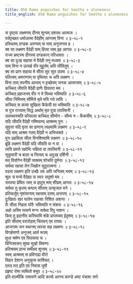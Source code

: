 ```yaml
---
title: 058 Rama anguishes for Seetha s aloneness
title_english: 058 Rama anguishes for Seetha s aloneness

---
```


<div class="audioEmbed"  caption="श्रीराम-हरिसीताराममूर्ति-घनपाठिभ्यां वचनम्" src="https://archive.org/download/Ramayana-recitation-Sriram-harisItArAmamUrti-Ghanapaati-v2/Kanda_3/Kanda_3_ARK-058-Rama_Shokaha.mp3"></div>

स दृष्ट्वा लक्ष्मणम् दीनम् शून्यम् दशरथ आत्मजः ।  
पर्यपृच्छत धर्माअत्मा वैदेहीम् आगतम् विना ॥ ३-५८-१  
प्रस्थितम् दण्डक अरण्यम् या माम् अनुजगाम ह ।  
क्व सा लक्ष्मण वैदेही याम् हित्वा त्वम् इह आगतः ॥ ३-५८-२  
राज्य भ्रष्टस्य दीनस्य दण्डकान् परिधावतः ।  
क्व सा दुःख सहाया मे वैदेही तनु मध्यमा ॥ ३-५८-३  
याम् विना न उत्सहे वीर मुहूर्तम् अपि जीवितुम् ।  
क्व सा प्राण सहाया मे सीता सुर सुत उपमा ॥ ३-५८-४  
पतित्वम् अमराणाम् वा पृथिव्याः च अपि लक्ष्मण ।  
विना ताम् तपनीय आभाम् न इच्छेयम् जनक आत्मजाम् ॥ ३-५८-५  
कच्चित् जीवति वैदेही प्राणैः प्रियतरा मम ।  
कच्चित् प्रव्राजनम् वीर न मे मिथ्या भविष्यति ॥ ३-५८-६  
सीता निमित्तम् सौमित्रे मृते मयि गते त्वयि ।  
कच्चित् स कामा सुखिता कैकेयी सा भविष्यति ॥ ३-५८-७  
स पुत्र राज्याम् सिद्ध अर्थाम् मृत पुत्रा तपस्विनी ।  
उपस्थास्यति कौसल्या कच्चित् सौम्येन - सौम्य न - कैकयीम् ॥ ३-५८-८  
यदि जीवति वैदेही गमिष्याम्य् आश्रमम् पुनः ।  
सुवृत्ता यदि वृत्ता सा प्राणान् त्यक्ष्यामि लक्ष्मण ॥ ३-५८-९  
यदि माम् आश्रम गतम् वैदेही न अभिभाषते ।  
पुनः प्रहसिता सीता विनशिष्यामि लक्ष्मण ॥ ३-५८-१०  
ब्रूहि लक्ष्मण वैदेही यदि जीवति वा न वा ।  
त्वयि प्रमत्ते रक्षोभिः भक्षिता वा तपस्विनी ॥ ३-५८-११  
सुकुमारी च बाला च नित्यम् च अदुःख दर्शिनी ।  
मत् वियोगेन वैदेही व्यक्तम् शोचति दुर्मनाः ॥ ३-५८-१२  
सर्वथा रक्षसा तेन जिह्मेन सुदुरात्मना ।  
वदता लक्ष्मण इति उच्छैः तव अपि जनितम् भयम् ॥ ३-५८-१३  
श्रुतः च मन्ये वैदेह्या स स्वरः सदृशो मम ।  
त्रस्तया प्रेषितः त्वम् च द्रष्टुम् माम् शीघ्रम् आगतः ॥ ३-५८-१४  
सर्वथा तु कृतम् कष्टम् सीताम् उत्सृजता वने ।  
प्रतिकर्तुम् नृशंसानाम् रक्षसाम् दत्तम् अन्तरम् ॥ ३-५८-१५  
दुःखिताः खर घातेन राक्षसाः पिशित अशनाः ।  
तैः सीता निहता घोरैः भविष्यति न संशयः ॥ ३-५८-१६  
अहो अस्मि व्यसने मग्नः सर्वथा रिपु नाशन ।  
किम् तु इदानीम् करिष्यामि शंके प्राप्तव्यम् ईदृशम् ॥ ३-५८-१७  
इति सीताम् वरारोहाम् चिंतयन् एव राघवः ।  
आजगाम जन स्थानम् त्वरया सह लक्ष्मणः ॥ ३-५८-१८  
विगर्हमाणो अनुजम् आर्त रूपम्  
क्षुधा श्रमेण एव पिपासया च ।  
विनिःश्वसन् शुष्क मुखो विषण्णः  
प्रतिश्रयम् प्राप्य समीक्ष्य शून्यम् ॥ ३-५८-१९  
स्वम् आश्रमम् स प्रविगाह्य वीरो  
विहार देशान् अनुसृत्य कांश्चित् ।  
एतत् तत् इति एव निवास भूमौ  
प्रहृष्ट रोमा व्यथितो बभूव ॥ ३-५८-२०  
इति वाल्मीकि रामायणे आदि काव्ये अरण्य काण्डे अष्ट पंचाशः सर्गः
